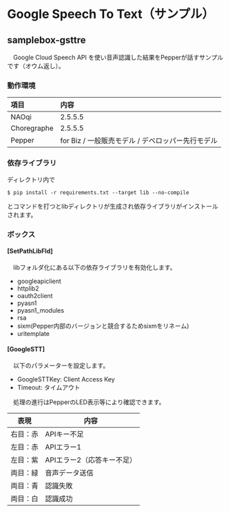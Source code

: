 # Google Speech To Text（サンプル）

## samplebox-gsttre
　Google Cloud Speech API を使い音声認識した結果をPepperが話すサンプルです（オウム返し）。

### 動作環境
|項目|内容|
|:---|:---|
|NAOqi|2.5.5.5|
|Choregraphe|2.5.5.5|
|Pepper|for Biz / 一般販売モデル / デベロッパー先行モデル|

### 依存ライブラリ
ディレクトリ内で
```
$ pip install -r requirements.txt --target lib --no-compile
```
とコマンドを打つとlibディレクトリが生成され依存ライブラリがインストールされます。

### ボックス

#### [SetPathLibFld]
　libフォルダ化にある以下の依存ライブラリを有効化します。

* googleapiclient
* httplib2
* oauth2client
* pyasn1
* pyasn1_modules
* rsa
* sixm(Pepper内部のバージョンと競合するためsixmをリネーム)
* uritemplate

#### [GoogleSTT]
　以下のパラメーターを設定します。

+ GoogleSTTKey: Client Access Key
+ Timeout: タイムアウト

　処理の進行はPepperのLED表示等により確認できます。

|表現|内容|
|---|---|
|右目：赤|APIキー不足|
|左目：赤|APIエラー1|
|左目：紫|APIエラー2（応答キー不足）|
|両目：緑|音声データ送信|
|両目：青|認識失敗|
|両目：白|認識成功|
